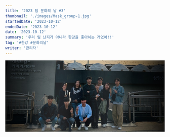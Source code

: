 ```yaml
---
title: '2023 팀 문화의 날 #3'
thumbnail: './images/Mask_group-1.jpg'
startedDate: '2023-10-12'
endedDate: '2023-10-12'
date: '2023-10-12'
summary: '우리 팀 난지가 아니라 한강을 좋아하는 거였어!!'
tag: '#한강 #문화의날'
writer: '관리자'
---
```


![Mask group-1.jpg](images/Mask_group-1.jpg)